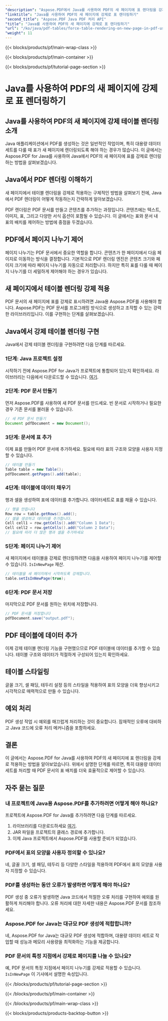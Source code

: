 ```yaml
---
"description": "Aspose.PDF에서 Java를 사용하여 PDF의 새 페이지에 표 렌더링을 강제로 적용하는 방법을 알아보세요. 이 단계별 가이드에는 소스 코드와 정밀한 PDF 문서 서식 지정을 위한 전문가 팁이 포함되어 있습니다."
"linktitle": "Java를 사용하여 PDF의 새 페이지에 강제로 표 렌더링하기"
"second_title": "Aspose.PDF Java PDF 처리 API"
"title": "Java를 사용하여 PDF의 새 페이지에 강제로 표 렌더링하기"
"url": "/ko/java/pdf-tables/force-table-rendering-on-new-page-in-pdf-using-java/"
"weight": 11
---
```


{{< blocks/products/pf/main-wrap-class >}}

{{< blocks/products/pf/main-container >}}

{{< blocks/products/pf/tutorial-page-section >}}

# Java를 사용하여 PDF의 새 페이지에 강제로 표 렌더링하기


## Java를 사용하여 PDF의 새 페이지에 강제 테이블 렌더링 소개

Java 애플리케이션에서 PDF를 생성하는 것은 일반적인 작업이며, 특히 대용량 데이터 세트를 다룰 때 표가 새 페이지에 렌더링되도록 해야 하는 경우가 많습니다. 이 글에서는 Aspose.PDF for Java를 사용하여 Java에서 PDF의 새 페이지에 표를 강제로 렌더링하는 방법을 살펴보겠습니다.

## Java에서 PDF 렌더링 이해하기

새 페이지에서 테이블 렌더링을 강제로 적용하는 구체적인 방법을 살펴보기 전에, Java에서 PDF 렌더링이 어떻게 작동하는지 간략하게 알아보겠습니다.

PDF 렌더링은 PDF 문서를 만들고 콘텐츠를 추가하는 과정입니다. 콘텐츠에는 텍스트, 이미지, 표, 그리고 다양한 서식 옵션이 포함될 수 있습니다. 이 글에서는 표와 문서 내 표의 배치를 제어하는 방법에 중점을 두겠습니다.

## PDF에서 페이지 나누기 제어

페이지 나누기는 PDF 문서에서 중요한 역할을 합니다. 콘텐츠가 한 페이지에서 다음 페이지로 이동하는 방식을 결정합니다. 기본적으로 PDF 렌더링 엔진은 콘텐츠 크기와 페이지 크기에 따라 페이지 나누기를 자동으로 처리합니다. 하지만 특히 표를 다룰 때 페이지 나누기를 더 세밀하게 제어해야 하는 경우가 있습니다.

## 새 페이지에서 테이블 렌더링 강제 적용

PDF 문서의 새 페이지에 표를 강제로 표시하려면 Java용 Aspose.PDF를 사용해야 합니다. Aspose.PDF는 PDF 문서를 프로그래밍 방식으로 생성하고 조작할 수 있는 강력한 라이브러리입니다. 이를 구현하는 단계를 살펴보겠습니다.

## Java에서 강제 테이블 렌더링 구현

Java에서 강제 테이블 렌더링을 구현하려면 다음 단계를 따르세요.

### 1단계: Java 프로젝트 설정

시작하기 전에 Aspose.PDF for Java가 프로젝트에 통합되어 있는지 확인하세요. 라이브러리는 다음에서 다운로드할 수 있습니다. [여기](https://releases.aspose.com/pdf/java/).

### 2단계: PDF 문서 만들기

먼저 Aspose.PDF를 사용하여 새 PDF 문서를 만드세요. 빈 문서로 시작하거나 필요한 경우 기존 문서를 불러올 수 있습니다.

```java
// 새 PDF 문서 만들기
Document pdfDocument = new Document();
```

### 3단계: 문서에 표 추가

이제 표를 만들어 PDF 문서에 추가하세요. 필요에 따라 표의 구조와 모양을 사용자 지정할 수 있습니다.

```java
// 테이블 만들기
Table table = new Table();
pdfDocument.getPages().add(table);
```

### 4단계: 테이블에 데이터 채우기

행과 셀을 생성하여 표에 데이터를 추가합니다. 데이터세트로 표를 채울 수 있습니다.

```java
// 행을 만듭니다
Row row = table.getRows().add();
// 셀을 생성하고 데이터를 추가합니다.
Cell cell1 = row.getCells().add("Column 1 Data");
Cell cell2 = row.getCells().add("Column 2 Data");
// 필요에 따라 더 많은 행과 셀을 추가하세요
```

### 5단계: 페이지 나누기 제어

새 페이지에서 테이블을 강제로 렌더링하려면 다음을 사용하여 페이지 나누기를 제어할 수 있습니다. `IsInNewPage` 재산.

```java
// 테이블을 새 페이지에서 시작하도록 강제합니다.
table.setIsInNewPage(true);
```

### 6단계: PDF 문서 저장

마지막으로 PDF 문서를 원하는 위치에 저장합니다.

```java
// PDF 문서를 저장합니다
pdfDocument.save("output.pdf");
```

## PDF 테이블에 데이터 추가

이제 강제 테이블 렌더링 기능을 구현했으므로 PDF 테이블에 데이터를 추가할 수 있습니다. 테이블 구조와 데이터가 적절하게 구성되어 있는지 확인하세요.

## 테이블 스타일링

글꼴 크기, 셀 패딩, 테두리 설정 등의 스타일을 적용하여 표의 모양을 더욱 향상시키고 시각적으로 매력적으로 만들 수 있습니다.

## 예외 처리

PDF 생성 작업 시 예외를 매끄럽게 처리하는 것이 중요합니다. 잠재적인 오류에 대비하고 Java 코드에 오류 처리 메커니즘을 포함하세요.

## 결론

이 글에서는 Aspose.PDF for Java를 사용하여 PDF의 새 페이지에 표 렌더링을 강제로 적용하는 방법을 알아보았습니다. 위에서 설명한 단계를 따르면, 특히 대용량 데이터 세트를 처리할 때 PDF 문서의 표 배치를 더욱 효율적으로 제어할 수 있습니다.

## 자주 묻는 질문

### 내 프로젝트에 Java용 Aspose.PDF를 추가하려면 어떻게 해야 하나요?

프로젝트에 Aspose.PDF for Java를 추가하려면 다음 단계를 따르세요.
1. 라이브러리를 다운로드하세요 [여기](https://releases.aspose.com/pdf/java/).
2. JAR 파일을 프로젝트의 클래스 경로에 추가합니다.
3. 이제 Java 프로젝트에서 Aspose.PDF를 사용할 준비가 되었습니다.

### PDF에서 표의 모양을 사용자 정의할 수 있나요?

네, 글꼴 크기, 셀 패딩, 테두리 등 다양한 스타일을 적용하여 PDF에서 표의 모양을 사용자 지정할 수 있습니다.

### PDF를 생성하는 동안 오류가 발생하면 어떻게 해야 하나요?

PDF 생성 중 오류가 발생하면 Java 코드에서 적절한 오류 처리를 구현하여 예외를 원활하게 처리해야 합니다. 오류 처리에 대한 자세한 내용은 Aspose.PDF 문서를 참조하세요.

### Aspose.PDF for Java는 대규모 PDF 생성에 적합합니까?

네, Aspose.PDF for Java는 대규모 PDF 생성에 적합하며, 대용량 데이터 세트로 작업할 때 성능과 메모리 사용량을 최적화하는 기능을 제공합니다.

### PDF 문서의 특정 지점에서 강제로 페이지를 나눌 수 있나요?

예, PDF 문서의 특정 지점에서 페이지 나누기를 강제로 적용할 수 있습니다. `IsInNewPage` 이 기사에서 설명한 속성입니다.

{{< /blocks/products/pf/tutorial-page-section >}}

{{< /blocks/products/pf/main-container >}}

{{< /blocks/products/pf/main-wrap-class >}}

{{< blocks/products/products-backtop-button >}}